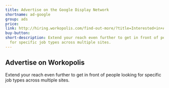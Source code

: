 ```yaml
---
title: Advertise on the Google Display Network
shortname: ad-google
group: ads
price: 
link: http://hiring.workopolis.com/find-out-more/?title=Interested+in+Advertising%20Products?&NetsuiteTitle=Advertise+on+the+Google+Display+Network
buy-button: 
short-description: Extend your reach even further to get in front of people looking
  for specific job types across multiple sites.
---
```


## Advertise on Workopolis

Extend your reach even further to get in front of people looking for specific job types across multiple sites.
